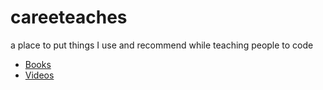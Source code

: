 # careeteaches
a place to put things I use and recommend while teaching people to code

* [Books](/books.md)
* [Videos](videos.md)
